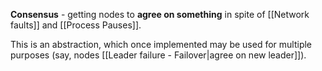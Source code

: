 **Consensus** - getting nodes to **agree on something** in spite of [[Network faults]] and [[Process Pauses]]. 

This is an abstraction, which once implemented may be used for multiple purposes (say, nodes [[Leader failure - Failover|agree on new leader]]).
